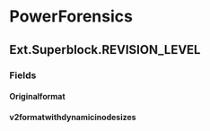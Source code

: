 ﻿# PowerForensics


## Ext.Superblock.REVISION_LEVEL

### Fields

#### Originalformat

#### v2formatwithdynamicinodesizes
